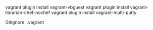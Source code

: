 vagrant plugin install vagrant-vbguest
vagrant plugin install vagrant-librarian-chef-nochef
vagrant plugin install vagrant-multi-putty

Gitignore:
.vagrant
